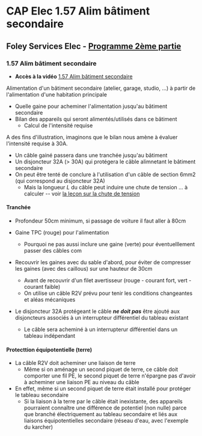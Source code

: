 # CAP Elec 1.57 Alim bâtiment secondaire
## Foley Services Elec - [Programme 2ème partie](../2eme_partie/README.md)

### 1.57 Alim bâtiment secondaire

- **Accès à la vidéo** [1.57 Alim bâtiment secondaire](https://youtu.be/kEPQB54pdL4)

Alimentation d'un bâtiment secondaire (atelier, garage, studio, ...) à partir de l'alimentation d'une habitation principale

- Quelle gaine pour acheminer l'alimentation jusqu'au bâtiment secondaire
- Bilan des appareils qui seront alimentés/utilisés dans ce bâtiment
  - Calcul de l'intensité requise

  
A des fins d'illustration, imaginons que le bilan nous amène à évaluer l'intensité requise à 30A.

- Un câble gainé passera dans une tranchée jusqu'au bâtiment
- Un disjoncteur 32A (> 30A) qui protégera le câble alimnetant le bâtiment secondaire
- On peut être tenté de conclure à l'utilisation d'un câble de section 6mm2 (qui correspond au disjoncteur 32A)
  - Mais la longueur $L$ du câble peut induire une chute de tension ... à calculer -- voir [la leçon sur la chute de tension](./CAP_Elec_1_46.md)

#### Tranchée

- Profondeur 50cm minimum, si passage de voiture il faut aller à 80cm
- Gaine TPC (rouge) pour l'alimentation
  - Pourquoi ne pas aussi inclure une gaine (verte) pour éventuelllement passer des câbles com
- Recouvrir les gaines avec du sable d'abord, pour éviter de compresser les gaines (avec des caillous) sur une hauteur de 30cm
  - Avant de recouvrir d'un filet avertisseur (rouge - courant fort, vert - courant faible) 
  - On utilise un câble R2V prévu pour tenir les conditions changeantes et aléas mécaniques

- Le disjoncteur 32A protégeant le câble ***ne doit pas*** être ajouté aux disjoncteurs associés à un interrupteur différentiel du tableau existant
  - Le câble sera acheminé à un interrupterur différentiel dans un tableau indépendant

#### Protecttion équipotentielle (terre)

- La câble R2V doit acheminer une liaison de terre
  - Même si on aménage un second piquet de terre, ce câble doit comporter une fil PE, le second piquet de terre n'épargne pas d'avoir à acheminer une liaison PE au niveau du câble
- En effet, même si un second piquet de terre était installé pour protéger le tableau secondaire
  - Si la liaison à la terre par le câble était inexistante, des appareils pourraient connaître une différence de potentiel (non nulle) parce que branché électriquement au tableau secondaire et liés aux liaisons équipotentielles secondaire (réseau d'eau, avec l'exemple du karcher)